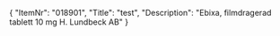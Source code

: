 {
  "ItemNr": "018901",
  "Title": "test",
  "Description": "Ebixa, filmdragerad tablett 10 mg H. Lundbeck AB"
}